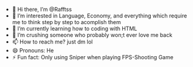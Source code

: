 - 👋 Hi there, I’m @Rafftss
- 👀 I’m interested in Language, Economy, and everything which require me to think step by step to acomplish them
- 🌱 I’m currently learning how to coding with HTML
- 💞️ I’m crushing someone who probably won;t ever love me back
- 📫 How to reach me? just dm lol
- 😄 Pronouns: He
- ⚡ Fun fact: Only using Sniper when playing FPS-Shooting Game

<!---
Rafftss/Rafftss is a ✨ special ✨ repository because its `README.md` (this file) appears on your GitHub profile.
You can click the Preview link to take a look at your changes.
--->
